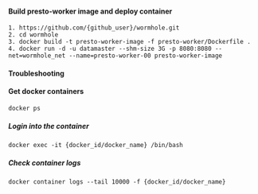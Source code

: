 
#### Build presto-worker image and deploy container 
```
1. https://github.com/{github_user}/wormhole.git
2. cd wormhole
3. docker build -t presto-worker-image -f presto-worker/Dockerfile .
4. docker run -d -u datamaster --shm-size 3G -p 8080:8080 --net=wormhole_net --name=presto-worker-00 presto-worker-image
```

#### Troubleshooting
#### Get docker containers
```docker ps```
##### Login into the container
```docker exec -it {docker_id/docker_name} /bin/bash```
##### Check container logs
```docker container logs --tail 10000 -f {docker_id/docker_name}```
